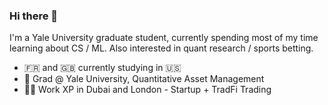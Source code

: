 ### Hi there 👋

I'm a Yale University graduate student, currently spending most of my time learning about CS / ML. Also interested in quant research / sports betting. 

- 🇫🇷 and 🇬🇧 currently studying in 🇺🇸 
- 🌱 Grad @ Yale University, Quantitative Asset Management
- 👨‍💻 Work XP in Dubai and London - Startup + TradFi Trading



<!--
**urkeshc/urkeshc** is a ✨ _special_ ✨ repository because its `README.md` (this file) appears on your GitHub profile.

Here are some ideas to get you started:

- 🔭 I’m currently working on ...
- 🌱 I’m currently learning ...
- 👯 I’m looking to collaborate on ...
- 🤔 I’m looking for help with ...
- 💬 Ask me about ...
- 📫 How to reach me: ...
- 😄 Pronouns: ...
- ⚡ Fun fact: ...
-->
